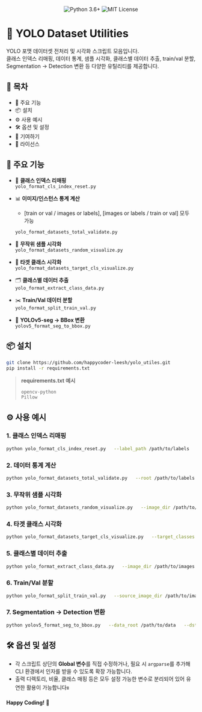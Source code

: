 <p align="center">
  <img src="https://img.shields.io/badge/Python-3.6%2B-blue" alt="Python 3.6+">
  <img src="https://img.shields.io/badge/License-MIT-green" alt="MIT License">
</p>

# 🦾 YOLO Dataset Utilities

YOLO 포맷 데이터셋 전처리 및 시각화 스크립트 모음입니다.  
클래스 인덱스 리매핑, 데이터 통계, 샘플 시각화, 클래스별 데이터 추출, train/val 분할, Segmentation → Detection 변환 등 다양한 유틸리티를 제공합니다.

## 📖 목차
- 🌟 주요 기능  
- 📦 설치  
- ⚙️ 사용 예시  
- 🛠️ 옵션 및 설정  
- 🤝 기여하기  
- 📝 라이선스  

## 🌟 주요 기능
- 🔄 **클래스 인덱스 리매핑**  
  `yolo_format_cls_index_reset.py`  
- 📊 **이미지/인스턴스 통계 계산**
  - [train or val / images or labels], [images or labels / train or val]  모두 가능

  `yolo_format_datasets_total_validate.py`  
- 🎲 **무작위 샘플 시각화**  
  `yolo_format_datasets_random_visualize.py`  
- 🎯 **타겟 클래스 시각화**  
  `yolo_format_datasets_target_cls_visualize.py`  
- 🗂️ **클래스별 데이터 추출**  
  `yolo_format_extract_class_data.py`  
- ✂️ **Train/Val 데이터 분할**  
  `yolo_format_split_train_val.py`  
- 🔄 **YOLOv5-seg → BBox 변환**  
  `yolov5_format_seg_to_bbox.py`  

## 📦 설치

```bash
git clone https://github.com/happycoder-leesh/yolo_utiles.git
pip install -r requirements.txt
```

> **requirements.txt 예시**  
> ```
> opencv-python
> Pillow
> ```

## ⚙️ 사용 예시

### 1. 클래스 인덱스 리매핑
```bash
python yolo_format_cls_index_reset.py   --label_path /path/to/labels   --class-mapping-json "{origin_cls_idx:mapping_cls_idx, origin_cls_idx:mapping_cls_idx, ...}"
```

### 2. 데이터 통계 계산
```bash
python yolo_format_datasets_total_validate.py   --root /path/to/labels --check-test(테스트 데이터 있을 시)
```

### 3. 무작위 샘플 시각화
```bash
python yolo_format_datasets_random_visualize.py   --image_dir /path/to/images   --label_dir /path/to/labels   --output_dir /path/to/output
```

### 4. 타겟 클래스 시각화
```bash
python yolo_format_datasets_target_cls_visualize.py   --target_classes 2,5   --input_image_dir /path/to/images   --input_label_dir /path/to/labels   --output_dir /path/to/output
```

### 5. 클래스별 데이터 추출
```bash
python yolo_format_extract_class_data.py   --image_dir /path/to/images   --label_dir /path/to/labels   --target_cls_ids 1,2   --output_image_dir /path/to/output/images   --output_label_dir /path/to/output/labels
```

### 6. Train/Val 분할
```bash
python yolo_format_split_train_val.py   --source_image_dir /path/to/images   --source_label_dir /path/to/labels   --output_base_dir /path/to/output   --train_ratio 0.8
```

### 7. Segmentation → Detection 변환
```bash
python yolov5_format_seg_to_bbox.py   --data_root /path/to/data   --dst_root /path/to/output   --splits train valid test
```

## 🛠️ 옵션 및 설정
- 각 스크립트 상단의 **Global 변수**를 직접 수정하거나, 필요 시 `argparse`를 추가해 CLI 환경에서 인자를 받을 수 있도록 확장 가능합니다.
- 출력 디렉토리, 비율, 클래스 매핑 등은 모두 설정 가능한 변수로 분리되어 있어 유연한 활용이 가능합니다။





**Happy Coding!** 🎉
